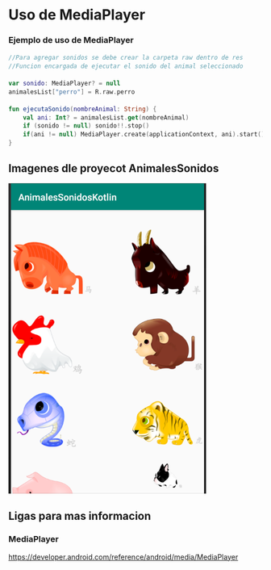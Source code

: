 # Uso de MediaPlayer

### Ejemplo de uso de MediaPlayer
```kotlin
//Para agregar sonidos se debe crear la carpeta raw dentro de res
//Funcion encargada de ejecutar el sonido del animal seleccionado

var sonido: MediaPlayer? = null
animalesList["perro"] = R.raw.perro

fun ejecutaSonido(nombreAnimal: String) {
    val ani: Int? = animalesList.get(nombreAnimal)
    if (sonido != null) sonido!!.stop()
    if(ani != null) MediaPlayer.create(applicationContext, ani).start()
}
```

## Imagenes dle proyecot AnimalesSonidos
![sonido](sonidos.png)

## Ligas para mas informacion

### MediaPlayer
https://developer.android.com/reference/android/media/MediaPlayer

